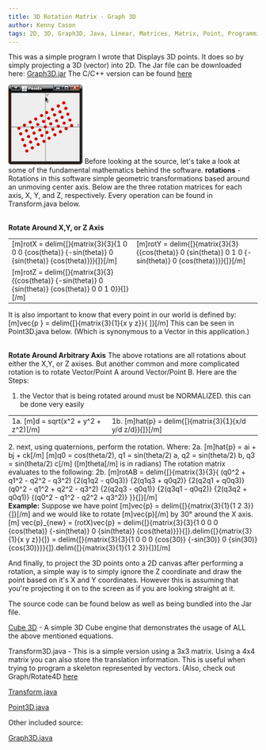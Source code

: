 ```yaml
---
title: 3D Rotation Matrix - Graph 3D
author: Kenny Cason
tags: 2D, 3D, Graph3D, Java, Linear, Matrices, Matrix, Point, Programming, Projectiion, Rotation, vector
---
```


This was a simple program I wrote that Displays 3D points. It does so by simply projecting a 3D (vector) into 2D. 
The Jar file can be downloaded here: <a href="/code/java/graph3D/Graph3D.jar">Graph3D.jar</a>
The C/C++ version can be found <a href="http://ken-soft.com/2009/12/19/graph-3d-vector-rotation-source-included-c/" target="_blank">here</a>

<a href="/code/java/graph3D/graph3D.png" target="_blank" ><img src="/code/java/graph3D/graph3D.png" width="150" alt="3D rotation matrix" /></a>
Before looking at the source, let's take a look at some of the fundamental mathematics behind the software.
<b>rotations</b> - Rotations in this software simple geometric transformations based around an unmoving center axis. Below are the three rotation matrices for each axis, X, Y, and Z, respectively. Every operation can be found in Transform.java below.

<br/><b>Rotate Around X,Y, or Z Axis</b>
<table width="100%"><tr><td>[m]rotX = delim{[}{matrix{3}{3}{1 0 0 0 {cos(theta)} {-sin(theta)} 0 {sin(theta)} {cos(theta)}}}{]}[/m]</td><td>[m]rotY = delim{[}{matrix{3}{3}{{cos(theta)} 0 {sin(theta)} 0 1 0 {-sin(theta)} 0 {cos(theta)}}}{]}[/m]</td></tr><tr><td>[m]rotZ = delim{[}{matrix{3}{3}{{cos(theta)} {-sin(theta)} 0 {sin(theta)} {cos(theta)} 0 0 1 0}}{]}[/m]</td><td></td></tr></table>
 It is also important to know that every point in our world is defined by:
[m]vec{p } = delim{[}{matrix{3}{1}{x y z}}{ ]}[/m]
This can be seen in Point3D.java below. (Which is synonymous to a Vector in this application.) 

<br/><b>Rotate Around Arbitrary Axis</b>
The above rotations are all rotations about either the X,Y, or Z axises. But another common and more complicated rotation is to rotate Vector/Point A around Vector/Point B.
Here are the Steps:
1. the Vector that is being rotated around must be NORMALIZED.
this can be done very easily
 <table width="100%"><td>1a. [m]d = sqrt(x^2 + y^2 + z^2)[/m]</td><td>
 1b. [m]hat{p} = delim{[}{matrix{3}{1}{x/d y/d z/d}}{]}[/m]</td></table>
2. next, using quaternions, perform the rotation.
Where:
2a. [m]hat{p} = ai + bj + ck[/m]
[m]q0 = cos(theta/2),  q1 = sin(theta/2) a,  q2 = sin(theta/2) b,  q3 = sin(theta/2) c[/m]  ([m]theta[/m] is in radians)
The rotation matrix evaluates to the following:
2b. [m]rotAB = delim{[}{matrix{3}{3}{ (q0^2 + q1^2 - q2^2 - q3^2) {2(q1q2 - q0q3)} {2(q1q3 + q0q2)} {2(q2q1 + q0q3)} (q0^2 - q1^2 + q2^2 - q3^2)  {2(q2q3 - q0q1)}  {2(q3q1 - q0q2)} {2(q3q2 + q0q1)} {(q0^2 - q1^2 - q2^2 + q3^2)} }}{]}[/m]
<br/><b>Example:</b> Suppose we have point [m]vec{p} = delim{[}{matrix{3}{1}{1 2 3}}{]}[/m]
and we would like to rotate [m]vec{p}[/m] by 30° around the X axis.
[m] vec{p}_{new} = (rotX)vec{p} = delim{[}{matrix{3}{3}{1 0 0 0 {cos(theta)} {-sin(theta)} 0 {sin(theta)} {cos(theta)}}}{]}.delim{[}{matrix{3}{1}{x y z}}{]} = delim{[}{matrix{3}{3}{1 0 0 0 {cos(30)} {-sin(30)} 0 {sin(30)} {cos(30)}}}{]}.delim{[}{matrix{3}{1}{1 2 3}}{]}[/m]

And finally, to project the 3D points onto a 2D canvas after performing a rotation, a simple way is to simply ignore the Z coordinate and draw the point based on it's X and Y coordinates. However this is assuming that you're projecting it on to the screen as if you are looking straight at it.

The source code can be found below as well as being bundled into the Jar file.

<a href="http://ken-soft.com/?p=368" >Cube 3D</a> - A simple 3D Cube engine that demonstrates the usage of ALL the above mentioned equations.

Transform3D.java - This is a simple version using a 3x3 matrix. Using a 4x4 matrix you can also store the translation information. This is useful when trying to program a skeleton represented by vectors.
(Also, check out Graph/Rotate4D <a href="http://ken-soft.com/?p=296">here</a>
<p><a href="http://ken-soft.com/code/java/graph3D/Transform3D.java" class="code">Transform.java</a></p>
<p><a href="http://ken-soft.com/code/java/graph3D/Point3D.java" class="code">Point3D.java</a></p>
Other included source:
<p><a href="http://ken-soft.com/code/java/graph3D/Graph3D.java">Graph3D.java</a></p>